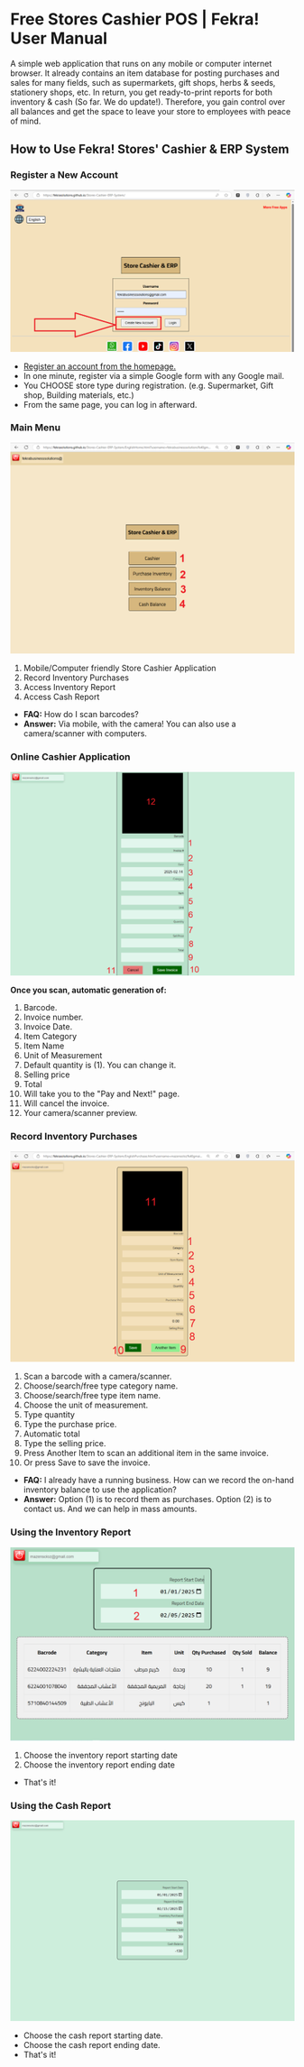 # Free Stores Cashier POS | Fekra! User Manual
A simple web application that runs on any mobile or computer internet browser. It already contains an item database for posting purchases and sales for many fields, such as supermarkets, gift shops, herbs & seeds, stationery shops, etc.
In return, you get ready-to-print reports for both inventory & cash (So far. We do update!). Therefore, you gain control over all balances and get the space to leave your store to employees with peace of mind.
## How to Use Fekra! Stores' Cashier & ERP System
### Register a New Account
![My Image](https://raw.githubusercontent.com/FekraSolutions/Remote-Virtual-Assistance/main/media/howtocashier1.png)
* [Register an account from the homepage.]([https://google.com](https://fekrasolutions.github.io/Stores-Cashier-ERP-System/))
* In one minute, register via a simple Google form with any Google mail. 
* You CHOOSE store type during registration. (e.g. Supermarket, Gift shop, Building materials, etc.)
* From the same page, you can log in afterward.
### Main Menu  
![My Image](https://raw.githubusercontent.com/FekraSolutions/Remote-Virtual-Assistance/main/media/howtocashier2.png)  
1. Mobile/Computer friendly Store Cashier Application  
2. Record Inventory Purchases  
3. Access Inventory Report  
4. Access Cash Report
* **FAQ:** How do I scan barcodes?
* **Answer:** Via mobile, with the camera! You can also use a camera/scanner with computers.  
### Online Cashier Application
![My Image](https://raw.githubusercontent.com/FekraSolutions/Remote-Virtual-Assistance/main/media/howtocashier3.png)  

**Once you scan, automatic generation of:**
1. Barcode.
2. Invoice number.
3. Invoice Date. 
4. Item Category
5. Item Name
6. Unit of Measurement
7. Default quantity is (1). You can change it. 
8. Selling price
9. Total
10. Will take you to the "Pay and Next!" page. 
11. Will cancel the invoice. 
12. Your camera/scanner preview.
### Record Inventory Purchases
![My Image](https://raw.githubusercontent.com/FekraSolutions/Remote-Virtual-Assistance/main/media/howtocashier4.png)
1. Scan a barcode with a camera/scanner.
2. Choose/search/free type category name. 
3. Choose/search/free type item name. 
4. Choose the unit of measurement.
5. Type quantity
6. Type the purchase price.
7. Automatic total
8. Type the selling price. 
9. Press Another Item to scan an additional item in the same invoice. 
10. Or press Save to save the invoice. 
* **FAQ:** I already have a running business. How can we record the on-hand inventory balance to use the application?
* **Answer:** Option (1) is to record them as purchases. Option (2) is to contact us. And we can help in mass amounts.
### Using the Inventory Report
![My Image](https://raw.githubusercontent.com/FekraSolutions/Remote-Virtual-Assistance/main/media/howtocashier5.png)
1. Choose the inventory report starting date
2. Choose the inventory report ending date
* That's it!
### Using the Cash Report
![My Image](https://raw.githubusercontent.com/FekraSolutions/Remote-Virtual-Assistance/main/media/howtocashier6.png)
* Choose the cash report starting date.
* Choose the cash report ending date.
* That's it! 
